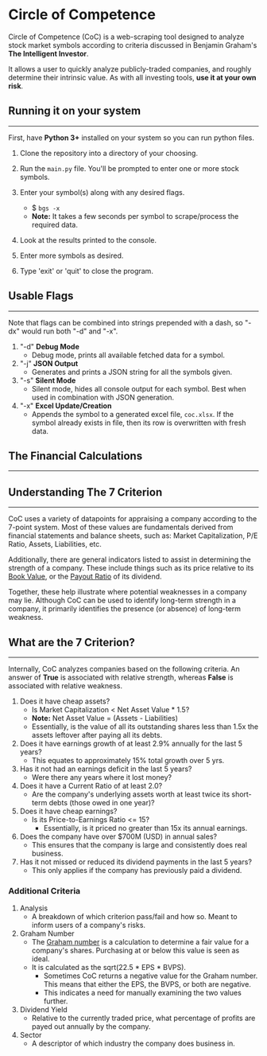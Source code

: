 # Circle of Competence

Circle of Competence (CoC) is a web-scraping tool designed to analyze stock market symbols according to criteria discussed in Benjamin Graham's __The Intelligent Investor__.

It allows a user to quickly analyze publicly-traded companies, and roughly determine their intrinsic value. As with all investing tools, __**use it at your own risk**__.

## Running it on your system

---

First, have **Python 3+** installed on your system so you can run python files.

1. Clone the repository into a directory of your choosing.
2. Run the `main.py` file. You'll be prompted to enter one or more stock symbols.
3. Enter your symbol(s) along with any desired flags.

   * $ `bgs -x`
   * **Note:** It takes a few seconds per symbol to scrape/process the required data.
4. Look at the results printed to the console.
5. Enter more symbols as desired.
6. Type 'exit' or 'quit' to close the program.

## Usable Flags

---

Note that flags can be combined into strings prepended with a dash, so "-dx" would run both "-d" and "-x".

1. "-d" **Debug Mode**
   * Debug mode, prints all available fetched data for a symbol.
2. "-j" **JSON Output**
   * Generates and prints a JSON string for all the symbols given.
3. "-s" **Silent Mode**
   * Silent mode, hides all console output for each symbol. Best when used in combination with JSON generation.
4. "-x" **Excel Update/Creation**
   * Appends the symbol to a generated excel file, `coc.xlsx`. If the symbol already exists in file, then its row is overwritten with fresh data.

## The Financial Calculations

---

## Understanding The 7 Criterion

---

CoC uses a variety of datapoints for appraising a company according to the 7-point system. Most of these values are fundamentals derived from financial statements and balance sheets, such as: Market Capitalization, P/E Ratio, Assets, Liabilities, etc.

Additionally, there are general indicators listed to assist in determining the strength of a company. These include things such as its price relative to its [Book Value](https://www.investopedia.com/terms/b/bookvalue.asp), or the [Payout Ratio](https://www.investopedia.com/terms/p/payoutratio.asp) of its dividend.

Together, these help illustrate where potential weaknesses in a company may lie. Although CoC can be used to identify long-term strength in a company, it primarily identifies the presence (or absence) of long-term weakness.

## What are the 7 Criterion?

---

Internally, CoC analyzes companies based on the following criteria. An answer of **True** is associated with relative strength, whereas **False** is associated with relative weakness.

1. Does it have cheap assets?
   * Is Market Capitalization < Net Asset Value * 1.5?
   * **Note:** Net Asset Value = (Assets - Liabilities)
   * Essentially, is the value of all its outstanding shares less than 1.5x the assets leftover after paying all its debts.
2. Does it have earnings growth of at least 2.9% annually for the last 5 years?
   * This equates to approximately 15% total growth over 5 yrs.
3. Has it not had an earnings deficit in the last 5 years?
   * Were there any years where it lost money?
4. Does it have a Current Ratio of at least 2.0?
   * Are the company's underlying assets worth at least twice its short-term debts (those owed in one year)?
5. Does it have cheap earnings?
   * Is its Price-to-Earnings Ratio <= 15?
      * Essentially, is it priced no greater than 15x its annual earnings.
6. Does the company have over $700M (USD) in annual sales?
   * This ensures that the company is large and consistently does real business.
7. Has it not missed or reduced its dividend payments in the last 5 years?
   * This only applies if the company has previously paid a dividend.

### Additional Criteria

1. Analysis
   * A breakdown of which criterion pass/fail and how so. Meant to inform users of a company's risks.
2. Graham Number
   * The [Graham number](https://en.wikipedia.org/wiki/Graham_number) is a calculation to determine a fair value for a company's shares. Purchasing at or below this value is seen as ideal.
   * It is calculated as the sqrt(22.5 * EPS * BVPS).
     * Sometimes CoC returns a negative value for the Graham number. This means that either the EPS, the BVPS, or both are negative.
     * This indicates a need for manually examining the two values further.
3. Dividend Yield
   * Relative to the currently traded price, what percentage of profits are payed out annually by the company.
4. Sector
   * A descriptor of which industry the company does business in.
